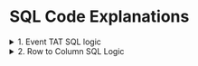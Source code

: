 # SQL Code Explanations

<details>
    <summary>1. Event TAT SQL logic </summary>

## SQl query to find the date time difference between two events

> Please refer "Events TAT.sql" for the code used for this example. 

### Step 1: - Get all the Events between start and end event
``` SQL
SELECT 
    * 
INTO #EVENTSLIST
FROM 
    HOLDTIMETAT H1
WHERE EVENT_DATE
    BETWEEN
        (
            SELECT 
                EVENT_DATE
            FROM 
                HOLDTIMETAT H2
            WHERE EVENT_NAME IN ('Event Start')
            AND H1.APP_NO = H2.APP_NO
            AND EVENT_DATE = (
                SELECT 
                    MIN(EVENT_DATE)
                FROM 
                    HOLDTIMETAT H3
                WHERE EVENT_NAME IN('Event Start')
                AND H2.APP_NO = H3.APP_NO
            )
        )
    AND 
    (
            SELECT
                EVENT_DATE
            FROM
                HOLDTIMETAT H2
            WHERE EVENT_NAME IN ('Event End')
            AND H1.APP_NO = H2.APP_NO
            AND EVENT_DATE = (
                SELECT
                    MAX(EVENT_DATE)
                FROM
                    HOLDTIMETAT H3
                WHERE EVENT_NAME IN('Event End')
                AND H2.APP_NO = H3.APP_NO
            )
        )
```

### Step 2 :- Fetch the Hold and Released date to calculate the date difference

```SQL
SELECT
    APP_NO,
    EVENT_DATE,
    EVENT_NAME
INTO #PEND_DATE
FROM #EVENTSLIST
WHERE 
    EVENT_NAME IN ('Hold', 'Released')
ORDER BY 1,2
```

### Step 3 :- Find the number of time the Hold event was triggered and calculate the datedifference between Hold and Released date

```SQL
SELECT 
    A.*, 
    ROW_NUMBER() OVER (PARTITION BY APP_NO ORDER BY EVENT_DATE ASC) AS PEND_COUNT,
    DATEDIFF(DAY,EVENT_DATE, NEXT_PEND_STATE_TIME) AS PEND_TIME
FROM
    (
        SELECT 
            APP_NO,
            EVENT_DATE,
            EVENT_NAME,
            LEAD(EVENT_NAME) OVER (PARTITION BY APP_NO ORDER BY EVENT_NAME ASC) NEXT_PEND_STATE,
            LEAD (EVENT_DATE) OVER (PARTITION BY APP_NO ORDER BY EVENT_DATE ASC) NEXT_PEND_STATE_TIME
        FROM #PEND_DATE
    ) A
WHERE 
    EVENT_NAME = 'Hold' 
    AND NEXT_PEND_STATE = 'Released'
```
![Events](SQL/Images/Events.png)

> Result :

![Event TAT Result](SQL/Images/Event_TAT.png)

</details>

<details>
    <summary>2. Row to Column SQL Logic </summary>

### Fetch and save the event start date into a temp table

```SQL
SELECT  
    APP_NO, 
    EVENT_DATE AS EVENT_START_DATE
INTO #START_DATE
FROM HOLDTIMETAT
WHERE EVENT_NAME IN ('Event Start');
```
### Fetch and save the event end date into a temp table

```SQL
SELECT
    APP_NO,
    EVENT_DATE AS EVENT_END_DATE
INTO #END_DATE
FROM HOLDTIMETAT
WHERE EVENT_NAME IN('Event End');
```
### Joing the temp tables with the main table with the application number to get the data in the required format

```SQL
SELECT 
    DISTINCT H1.APP_NO,
    EVENT_START_DATE,
    EVENT_END_DATE
FROM HOLDTIMETAT H1
LEFT JOIN #START_DATE D1
ON H1.APP_NO = D1.APP_NO
LEFT JOIN #END_DATE D2
ON H1.APP_NO = D2.APP_NO
```
![Events](SQL/Images/Events.png)

> Result :

![Row to Column](SQL/Images/Row_to_column.png)
</details>